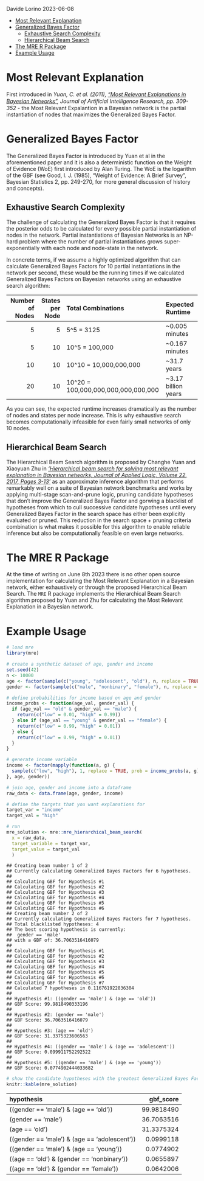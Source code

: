 Davide Lorino
2023-06-08

- <a href="#most-relevant-explanation"
  id="toc-most-relevant-explanation">Most Relevant Explanation</a>
- <a href="#generalized-bayes-factor"
  id="toc-generalized-bayes-factor">Generalized Bayes Factor</a>
  - <a href="#exhaustive-search-complexity"
    id="toc-exhaustive-search-complexity">Exhaustive Search Complexity</a>
  - <a href="#hierarchical-beam-search"
    id="toc-hierarchical-beam-search">Hierarchical Beam Search</a>
- <a href="#the-mre-r-package" id="toc-the-mre-r-package">The MRE R
  Package</a>
- <a href="#example-usage" id="toc-example-usage">Example Usage</a>

# Most Relevant Explanation

First introduced in <i>Yuan, C. et al. (2011),
<a href src="https://arxiv.org/abs/1401.3893">“Most Relevant
Explanations in Bayesian Networks”</a>, Journal of Artiﬁcial
Intelligence Research, pp. 309-352</i> - the Most Relevant Expalantion
in a Bayesian network is the partial instantiation of nodes that
maximizes the Generalized Bayes Factor.

# Generalized Bayes Factor

The Generalized Bayes Factor is introduced by Yuan et al in the
aforementioned paper and it is also a deterministic function on the
Weight of Evidence (WoE) first introduced by Alan Turing. The WoE is the
logarithm of the GBF (see Good, I. J. (1985),
<a src = "https://www.cs.tufts.edu/~nr/cs257/archive/jack-good/weight-of-evidence.pdf">“Weight
of Evidence: A Brief Survey”</a>, Bayesian Statistics 2, pp. 249-270,
for more general discussion of history and concepts).

## Exhaustive Search Complexity

The challenge of calculating the Generalized Bayes Factor is that it
requires the posterior odds to be calculated for every possible partial
instantiation of nodes in the network. Partial instantiations of
Bayesian Networks is an NP-hard problem where the number of partial
instantiations grows super-exponentially with each node and node-state
in the network.

In concrete terms, if we assume a highly optimized algorithm that can
calculate Generalized Bayes Factors for 10 partial instantiations in the
network per second, these would be the running times if we calculated
Generalized Bayes Factors on Bayesian networks using an exhaustive
search algorithm:

| Number of Nodes | States per Node | Total Combinations                  | Expected Runtime     |
|----------------:|----------------:|:------------------------------------|:---------------------|
|               5 |               5 | 5^5 = 3125                          | \~0.005 minutes      |
|               5 |              10 | 10^5 = 100,000                      | \~0.167 minutes      |
|              10 |              10 | 10^10 = 10,000,000,000              | \~31.7 years         |
|              20 |              10 | 10^20 = 100,000,000,000,000,000,000 | \~3.17 billion years |

As you can see, the expected runtime increases dramatically as the
number of nodes and states per node increase. This is why exhaustive
search becomes computationally infeasible for even fairly small networks
of only 10 nodes.

## Hierarchical Beam Search

The Hierarchical Beam Search algorithm is proposed by Changhe Yuan and
Xiaoyuan Zhu in
<i><a href src="https://www.sciencedirect.com/science/article/pii/S1570868316300854">‘Hierarchical
beam search for solving most relevant explanation in Bayesian networks,
Journal of Applied Logic, Volume 22, 2017, Pages 3-13’</i></a> as an
approximate inference algorithm that performs remarkably well on a suite
of Bayesian network benchmarks and works by applying multi-stage
scan-and-prune logic, pruning candidate hypotheses that don’t improve
the Generalized Bayes Factor and gorwing a blacklist of hypotheses from
which to cull successive candidate hypotheses until every Generalized
Bayes Factor in the search space has either been explicitly evaluated or
pruned. This reduction in the search space + pruning criteria
combination is what makes it possible for this algorithm to enable
reliable inference but also be computationally feasible on even large
networks.

# The MRE R Package

At the time of writing on June 8th 2023 there is no other open source
implementation for calculating the Most Relevant Explanation in a
Bayesian network, either exhaustively or through the proposed
Hierarchical Beam Search. The `MRE` R package implements the
Hierarchical Beam Search algorithm proposed by Yuan and Zhu for
calculating the Most Relevant Explanation in a Bayesian network.

# Example Usage

``` r
# load mre
library(mre)

# create a synthetic dataset of age, gender and income
set.seed(42)
n <- 10000
age <- factor(sample(c("young", "adolescent", "old"), n, replace = TRUE, prob = c(0.33, 0.33, 0.34)))
gender <- factor(sample(c("male", "nonbinary", "female"), n, replace = TRUE, prob = c(0.33, 0.33, 0.34)))

# define probabilities for income based on age and gender
income_probs <- function(age_val, gender_val) {
  if (age_val == "old" & gender_val == "male") {
    return(c("low" = 0.01, "high" = 0.99))
  } else if (age_val == "young" & gender_val == "female") {
    return(c("low" = 0.99, "high" = 0.01))
  } else {
    return(c("low" = 0.99, "high" = 0.01))
  }
}

# generate income variable
income <- factor(mapply(function(a, g) {
  sample(c("low", "high"), 1, replace = TRUE, prob = income_probs(a, g))
}, age, gender))

# join age, gender and income into a dataframe
raw_data <- data.frame(age, gender, income)

# define the targets that you want explanations for 
target_var = "income"
target_val = "high"

# run
mre_solution <- mre::mre_hierarchical_beam_search(
  x = raw_data, 
  target_variable = target_var, 
  target_value = target_val
  )
```

    ## Creating beam number 1 of 2 
    ## Currently calculating Generalized Bayes Factors for 6 hypotheses. 
    ## 
    ## Calculating GBF for Hypothesis #1 
    ## Calculating GBF for Hypothesis #2 
    ## Calculating GBF for Hypothesis #3 
    ## Calculating GBF for Hypothesis #4 
    ## Calculating GBF for Hypothesis #5 
    ## Calculating GBF for Hypothesis #6 
    ## Creating beam number 2 of 2 
    ## Currently calculating Generalized Bayes Factors for 7 hypotheses. 
    ## Total blacklisted hypotheses: 4 
    ## The best scoring hypothesis is currently: 
    ##  gender == 'male'
    ## with a GBF of: 36.7063516416079 
    ## 
    ## Calculating GBF for Hypothesis #1 
    ## Calculating GBF for Hypothesis #2 
    ## Calculating GBF for Hypothesis #3 
    ## Calculating GBF for Hypothesis #4 
    ## Calculating GBF for Hypothesis #5 
    ## Calculating GBF for Hypothesis #6 
    ## Calculating GBF for Hypothesis #7 
    ## Calculated 7 hypotheses in 0.116761922836304 
    ## 
    ## Hypothesis #1: ((gender == 'male') & (age == 'old')) 
    ## GBF Score: 99.9818490333196 
    ## 
    ## Hypothesis #2: (gender == 'male') 
    ## GBF Score: 36.7063516416079 
    ## 
    ## Hypothesis #3: (age == 'old') 
    ## GBF Score: 31.3375323606563 
    ## 
    ## Hypothesis #4: ((gender == 'male') & (age == 'adolescent')) 
    ## GBF Score: 0.099911752292522 
    ## 
    ## Hypothesis #5: ((gender == 'male') & (age == 'young')) 
    ## GBF Score: 0.0774902444033682

``` r
# show the candidate hypotheses with the greatest Generalized Bayes Factors
knitr::kable(mre_solution)
```

| hypothesis                                   |  gbf_score |
|:---------------------------------------------|-----------:|
| ((gender == ‘male’) & (age == ‘old’))        | 99.9818490 |
| (gender == ‘male’)                           | 36.7063516 |
| (age == ‘old’)                               | 31.3375324 |
| ((gender == ‘male’) & (age == ‘adolescent’)) |  0.0999118 |
| ((gender == ‘male’) & (age == ‘young’))      |  0.0774902 |
| ((age == ‘old’) & (gender == ‘nonbinary’))   |  0.0655897 |
| ((age == ‘old’) & (gender == ‘female’))      |  0.0642006 |
